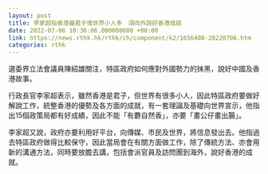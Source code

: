 ```yaml
---
layout: post
title: 李家超指香港屬君子惟世界小人多　須向外說好香港成就
date: 2022-07-06 10:36:06.000000000 +08:00
link: https://news.rthk.hk/rthk/ch/component/k2/1656408-20220706.htm
categories: rthk
---
```


選委界立法會議員陳紹雄關注，特區政府如何應對外國勢力的抹黑，說好中國及香港故事。

行政長官李家超表示，雖然香港是君子，但世界有很多小人，因此特區政府要做好解說工作，統整香港的優勢及各方面的成就，有一套理論及基礎向世界宣示，他指出15個政策局都有好成績，因此不能「有麝自然香」，亦要「畫公仔畫出腸」。

李家超又說，政府亦要利用好平台，向傳媒、市民及世界，將信息發出去。他指過去特區政府做得比較保守，因此當局會在有關方面做工作，除了傳統方法、亦會用新的溝通方法，同時要放膽去講，包括會派官員及訪問團到海外，說好香港的成就。
